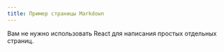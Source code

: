 ```yaml
---
title: Пример страницы Markdown
---
```


Вам не нужно использовать React для написания простых отдельных страниц.
